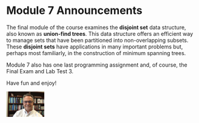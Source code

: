 # Module 7 Announcements

The final module of the course examines the **disjoint set** data structure, also known as **union-find trees**. This data structure offers an efficient way to manage sets that have been partitioned into non-overlapping subsets. These **disjoint sets** have applications in many important problems but, perhaps most familiarly, in the construction of minimum spanning trees.

Module 7 also has one last programming assignment and, of course, the Final Exam and Lab Test 3.

Have fun and enjoy!

<img src="../../img/dh.jpg" width="100">

